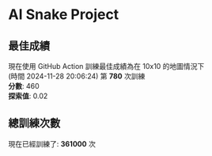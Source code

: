 
# AI Snake Project

## **最佳成績**
現在使用 GitHub Action 訓練最佳成績為在 10x10 的地圖情況下  
(時間 2024-11-28 20:06:24) 第 **780** 次訓練  
**分數**: 460  
**探索值**: 0.02

## 總訓練次數
現在已經訓練了: **361000** 次
